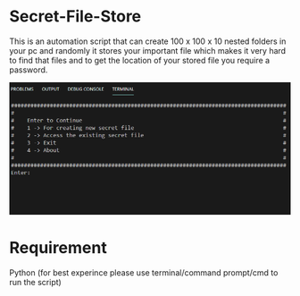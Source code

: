 # Secret-File-Store
This is an automation script that can create 100 x 100 x 10 nested folders in your pc and randomly it stores your important file which makes it very hard to find that files and to get the location of your stored file you require a password.

![Demo Image](image.png)

# Requirement
Python
(for best experince please use terminal/command prompt/cmd to run the script)
